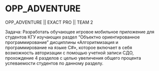 # OPP_ADVENTURE
OPP_ADVENTURE || EXACT PRO || TEAM 2

Задача:
  Разработать обучающее игровое мобильное приложение для студентов КГУ изучающих раздел “Объектно ориентированное программирование” дисциплины «Алгоритмизация и программирование на языке С#», которое включает в себя возможность авторизации с помощью учетной записи СДО, прохождение 4 разделов с целью увеличения общего процента успеваемости студентов по данному разделу.
